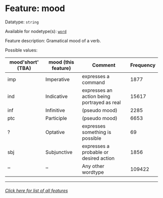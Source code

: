 # Feature: mood

Datatype: `string`

Available for nodetype(s): [`word`](wordnodefeatures.md#readme)

Feature description: Gramatical mood of a verb.

Possible values:

mood'short' (TBA) | mood (this feature) | Comment | Frequency
--- | --- | --- | ---
imp | Imperative | expresses a command | 1877
ind | Indicative | expresses an action being portrayed as real | 15617
inf | Infinitive | (pseudo mood) | 2285
ptc | Participle | (pseudo mood) | 6653
? | Optative | expresses something is possible | 69
sbj | Subjunctive | expresses a probable or desired action | 1856
'' | '' | Any other wordtype | 109422

---
###### [Click here for list of all features](home.md#readme)

